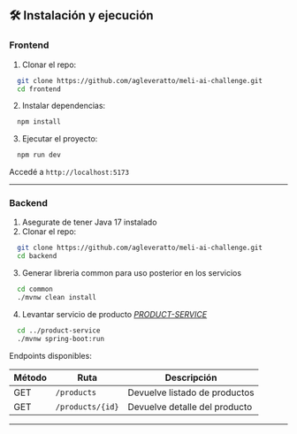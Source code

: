 ## 🛠 Instalación y ejecución 

### Frontend

1. Clonar el repo:
```bash
  git clone https://github.com/agleveratto/meli-ai-challenge.git
  cd frontend
```
2. Instalar dependencias:
```bash
  npm install
```
3. Ejecutar el proyecto:
```bash
  npm run dev
```

Accedé a `http://localhost:5173`

---

### Backend

1. Asegurate de tener Java 17 instalado
2. Clonar el repo:
```bash
  git clone https://github.com/agleveratto/meli-ai-challenge.git
  cd backend
```

3. Generar libreria common para uso posterior en los servicios
```bash
  cd common
  ./mvnw clean install
```
4. Levantar servicio de producto [*PRODUCT-SERVICE*](backend/product-service/README.md) 
```bash
  cd ../product-service
  ./mvnw spring-boot:run
```

Endpoints disponibles:

| Método | Ruta                 | Descripción                   |
|--------|----------------------|-------------------------------|
| GET    | `/products`          | Devuelve listado de productos |
| GET    | `/products/{id}`     | Devuelve detalle del producto |

---
